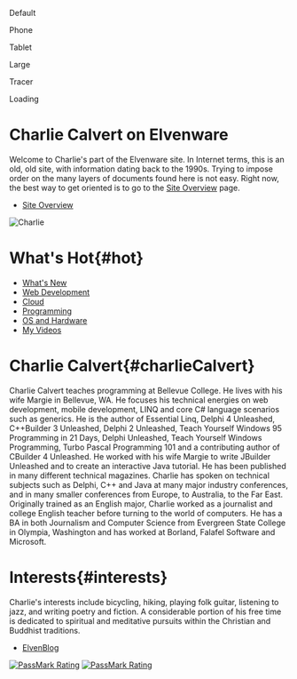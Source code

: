 
<div id="debug01">
	<p id="debugDefault">Default</p>
	<p id="debugIPod">Phone</p>
	<p id="debugTablet">Tablet</p>
	<p id="debugLarge">Large</p>
	<p id="tracer">Tracer</p>
</div>
		
<div id="cse" style="width: 100%;">Loading</div>
	
<script src="http://www.google.com/jsapi" type="text/javascript"></script>
<script type="text/javascript"> 
  google.load('search', '1', {language : 'en', style : google.loader.themes.SHINY});
  google.setOnLoadCallback(function() {
    var customSearchOptions = {};  var customSearchControl = new google.search.CustomSearchControl(
      '006520483987871122554:py0twz4esgu', customSearchOptions);
    customSearchControl.setResultSetSize(google.search.Search.FILTERED_CSE_RESULTSET);
    customSearchControl.draw('cse');
  }, true);
</script>


Charlie Calvert on Elvenware
============================

Welcome to Charlie's part of the Elvenware site. In Internet terms, this is 
an old, old site, with information dating back to the 1990s. Trying to 
impose order on the many layers of documents found here is not easy. Right 
now, the best way to get oriented is to go to the [Site Overview](index.html)
page. 

-   [Site Overview](index.html)

![Charlie](http://www.gravatar.com/avatar/b7b972e6d8e9d877abaee3f91b74b4a8)

<div id="accordion01">

What's Hot{#hot}
===============

-	[What's New](/charlie/updates.html)
-   [Web Development](/charlie/development/web/index.html)
-	[Cloud](/charlie/development/cloud)
-	[Programming](/charlie/development)
-	[OS and Hardware](/charlie/os)
-   [My Videos](http://www.youtube.com/user/charliecalvert/videos)

Charlie Calvert{#charlieCalvert}
===============

<div>

Charlie Calvert teaches programming at Bellevue College. He lives with
his wife Margie in Bellevue, WA. He focuses his technical energies on
web development, mobile development, LINQ and core C\# language
scenarios such as generics. He is the author of Essential Linq, Delphi 4
Unleashed, C++Builder 3 Unleashed, Delphi 2 Unleashed, Teach Yourself
Windows 95 Programming in 21 Days, Delphi Unleashed, Teach Yourself
Windows Programming, Turbo Pascal Programming 101 and a contributing
author of CBuilder 4 Unleashed. He worked with his wife Margie to write
JBuilder Unleashed and to create an interactive Java tutorial. He has
been published in many different technical magazines. Charlie has spoken
on technical subjects such as Delphi, C++ and Java at many major
industry conferences, and in many smaller conferences from Europe, to
Australia, to the Far East. Originally trained as an English major,
Charlie worked as a journalist and college English teacher before
turning to the world of computers. He has a BA in both Journalism and
Computer Science from Evergreen State College in Olympia, Washington and
has worked at Borland, Falafel Software and Microsoft.

</div>

Interests{#interests}
==============

<div>

Charlie's interests include bicycling, hiking, playing folk guitar,
listening to jazz, and writing poetry and fiction. A considerable
portion of his free time is dedicated to spiritual and meditative
pursuits within the Christian and Buddhist traditions.

-   [ElvenBlog](elvenblog)

<a href="http://www.passmark.com/baselines/V8/display.php?id=12626158052"><img src="http://www.passmark.com/baselines/V8/images/12626158052.png" alt="PassMark Rating" border="0" /></a>
<a href="http://www.passmark.com/baselines/V8/display.php?id=13011904682"><img src="http://www.passmark.com/baselines/V8/images/13011904682.png" alt="PassMark Rating" border="0" /></a>

</div>

</div>
